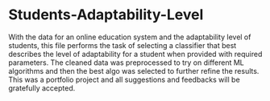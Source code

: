 # Students-Adaptability-Level
With the data for an online education system and the adaptability level of students, this file performs the task of selecting a classifier that best describes the level of adaptability for a student when provided with required parameters. The cleaned data was preprocessed to try on different ML algorithms and then the best algo was selected to further refine the results. This was a portfolio project and all suggestions and feedbacks will be gratefully accepted.
